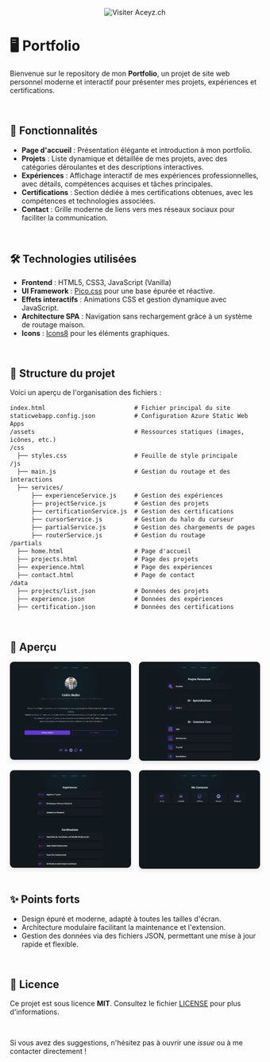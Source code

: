 <p align="center">
  <a href="https://aceyz.ch" target="_blank" style="text-decoration:none;">
    <img src="https://img.shields.io/badge/Visiter%20le%20Site-Aceyz.ch-1AA3CC?style=for-the-badge" alt="Visiter Aceyz.ch">
  </a>
</p>

# 🖥️ Portfolio

Bienvenue sur le repository de mon **Portfolio**, un projet de site web personnel moderne et interactif pour présenter mes projets, expériences et certifications.

<br>

## 🌟 Fonctionnalités

- **Page d'accueil** : Présentation élégante et introduction à mon portfolio.
- **Projets** : Liste dynamique et détaillée de mes projets, avec des catégories déroulantes et des descriptions interactives.
- **Expériences** : Affichage interactif de mes expériences professionnelles, avec détails, compétences acquises et tâches principales.
- **Certifications** : Section dédiée à mes certifications obtenues, avec les compétences et technologies associées.
- **Contact** : Grille moderne de liens vers mes réseaux sociaux pour faciliter la communication.

<br>

## 🛠️ Technologies utilisées

- **Frontend** : HTML5, CSS3, JavaScript (Vanilla)
- **UI Framework** : [Pico.css](https://picocss.com) pour une base épurée et réactive.
- **Effets interactifs** : Animations CSS et gestion dynamique avec JavaScript.
- **Architecture SPA** : Navigation sans rechargement grâce à un système de routage maison.
- **Icons** : [Icons8](https://icons8.com) pour les éléments graphiques.

<br>

## 📂 Structure du projet

Voici un aperçu de l'organisation des fichiers :

```
index.html                         # Fichier principal du site
staticwebapp.config.json           # Configuration Azure Static Web Apps
/assets                            # Ressources statiques (images, icônes, etc.)
/css
  ├── styles.css                   # Feuille de style principale
/js
  ├── main.js                      # Gestion du routage et des interactions
  ├── services/
      ├── experienceService.js     # Gestion des expériences
      ├── projectService.js        # Gestion des projets
      ├── certificationService.js  # Gestion des certifications
      ├── cursorService.js         # Gestion du halo du curseur
      ├── partialService.js        # Gestion des chargements de pages
      ├── routerService.js         # Gestion du routage
/partials
  ├── home.html                    # Page d'accueil
  ├── projects.html                # Page des projets
  ├── experience.html              # Page des expériences
  ├── contact.html                 # Page de contact
/data
  ├── projects/list.json           # Données des projets
  ├── experience.json              # Données des expériences
  ├── certification.json           # Données des certifications
```

<br>

## 📸 Aperçu
<div style="display: grid; grid-template-columns: 1fr 1fr; gap: 16px; text-align: center;">
	<div>
		<img src="git_utils/1.png" alt="Accueil" style="border-radius: 8px; box-shadow: 0 4px 8px rgba(0, 0, 0, 0.1);" />
	</div>
	<div>
		<img src="git_utils/2.png" alt="Projets" style="border-radius: 8px; box-shadow: 0 4px 8px rgba(0, 0, 0, 0.1);" />
	</div>
	<div>
		<img src="git_utils/3.png" alt="Expériences" style="border-radius: 8px; box-shadow: 0 4px 8px rgba(0, 0, 0, 0.1);" />
	</div>
	<div>
		<img src="git_utils/4.png" alt="Contact" style="border-radius: 8px; box-shadow: 0 4px 8px rgba(0, 0, 0, 0.1);" />
	</div>
</div>

<br>

## ✨ Points forts

- Design épuré et moderne, adapté à toutes les tailles d'écran.
- Architecture modulaire facilitant la maintenance et l'extension.
- Gestion des données via des fichiers JSON, permettant une mise à jour rapide et flexible.

<br>

## 📜 Licence

Ce projet est sous licence **MIT**. Consultez le fichier [LICENSE](./LICENSE) pour plus d'informations.

<br>

Si vous avez des suggestions, n'hésitez pas à ouvrir une *issue* ou à me contacter directement !
